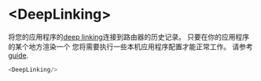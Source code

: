 # &lt;DeepLinking>

将您的应用程序的[deep linking][Linking]连接到路由器的历史记录。 只要在你的应用程序的某个地方渲染一个 您将需要执行一些本机应用程序配置才能正常工作。 请参考[guide](../guides/deep-linking.md).

```js
<DeepLinking/>
```

  [Linking]:https://facebook.github.io/react-native/docs/linking.html
